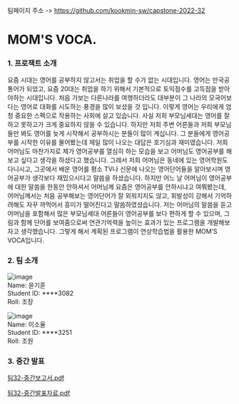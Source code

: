 팀페이지 주소 -> https://github.com/kookmin-sw/capstone-2022-32
# MOM'S VOCA.

### 1. 프로잭트 소개

요즘 시대는 영어를 공부하지 않고서는 취업을 할 수가 없는 시대입니다. 영어는 만국공통어가 되었고, 요즘 20대는 취업을 하기 위해서 기본적으로 토익점수를 고득점을 받아야하는 시대입니다. 처음 가보는 다른나라를 여행하더라도 대부분이 그 나라의 모국어보다는 영어로 대화를 시도하는 풍경을 많이 보셨을 것 입니다. 이렇게 영어는 우리에게 엄청 중요한 스펙으로 작용하는 사회에 살고 있습니다.
사실 저희 부모님세대는 영어를 잘하고 못하고가 크게 중요하지 않을 수 있습니다. 하지만 저희 주변 어른들과 저희 부모님들만 봐도 영어를 늦게 시작해서 공부하시는 분들이 많이 계십니다. 그 분들에게 영어공부를 시작한 이유를 물어봤는데 제일 많이 나오는 대답은 호기심과 재미였습니다. 저희 어머님도 마찬가지로 제가 영어공부를 열심히 하는 모습을 보고 어머님도 영어공부를 해보고 싶다고 생각을 하셨다고 했습니다. 그래서 저희 어머님은 동네에 있는 영어학원도 다니시고, 그곳에서 배운 영어를 평소 TV나 신문에 나오는 영어단어들을 알아보시며 영어공부가 생각보다 재밌으시다고 말씀을 하셨습니다. 하지만 어느 날 어머님이 영어공부에 대한 말씀을 한동안 안하셔서 어머님께 요즘은 영어공부를 안하시냐고 여쭤봤는데, 어머님께서는 처음 공부해보는 영어단어가 잘 외워지지도 않고, 휘발성이 강해서 기억하려해도 자꾸 까먹어서 흥미가 떨어진다고 말씀하였셨습니다. 
저는 어머님의 말씀을 듣고 어머님을 포함해서 많은 부모님세대 어른들이 영어공부를 보다 편하게 할 수 있으며, 그림과 함께 단어를 보여줌으로써 연관기억력을 높이는 효과가 있는 프로그램을 개발해보자고 생각했습니다. 그렇게 해서 계획된 프로그램이 연상학습법을 활용한 MOM’S VOCA입니다. 

### 2. 팀 소개

![image](https://user-images.githubusercontent.com/102350939/162039779-bd3f180a-febd-48e7-8e68-ff7019aa15fe.png)    
Name: 윤기훈    
Student ID: ****3082    
Roll: 조장   

![image](https://user-images.githubusercontent.com/102350939/162039241-1d22361f-c9b4-40c2-a9f0-9f49d396ae26.png)    
Name: 이소율   
Student ID: ****3251   
Roll: 조원

### 3. 중간 발표

[팀32-중간보고서.pdf](https://github.com/kookmin-sw/capstone-2022-32/files/8430058/32-.pdf)

[팀32-중간발표자료.pdf](https://github.com/kookmin-sw/capstone-2022-32/files/8430060/32-.pdf)

